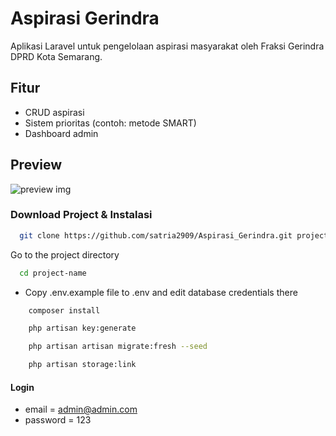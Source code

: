 # Aspirasi Gerindra

Aplikasi Laravel untuk pengelolaan aspirasi masyarakat oleh Fraksi Gerindra DPRD Kota Semarang.

## Fitur
- CRUD aspirasi
- Sistem prioritas (contoh: metode SMART)
- Dashboard admin

## Preview

![preview img](/preview.png)

### Download Project & Instalasi

```bash
  git clone https://github.com/satria2909/Aspirasi_Gerindra.git project-name
```

Go to the project directory

```bash
  cd project-name
```

-   Copy .env.example file to .env and edit database credentials there

```bash
    composer install
```

```bash
    php artisan key:generate
```

```bash
    php artisan artisan migrate:fresh --seed
```

```bash
    php artisan storage:link
```

#### Login

-   email = admin@admin.com
-   password = 123
